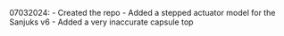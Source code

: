 07032024:
    - Created the repo
    - Added a stepped actuator model for the Sanjuks v6
    - Added a very inaccurate capsule top
